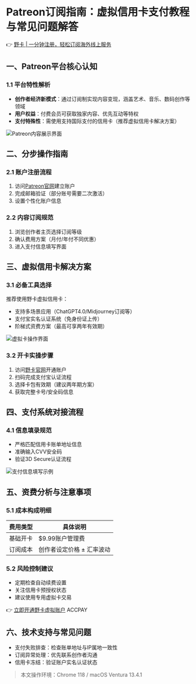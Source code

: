 # Patreon订阅指南：虚拟信用卡支付教程与常见问题解答

👉 [野卡 | 一分钟注册，轻松订阅海外线上服务](https://bbtdd.com/yeka)

## 一、Patreon平台核心认知
### 1.1 平台特性解析
- **创作者经济新模式**：通过订阅制实现内容变现，涵盖艺术、音乐、数码创作等领域
- **用户权益**：付费会员可获取独家内容、优先互动等特权
- **支付特殊性**：需使用支持国际支付的信用卡（推荐虚拟信用卡解决方案）

![Patreon内容展示界面](https://bbtdd.com/wp-content/uploads/img/0563974106.webp)

## 二、分步操作指南
### 2.1 账户注册流程
1. 访问[Patreon官网](https://www.patreon.com/)建立账户
2. 完成邮箱验证（部分账号需要二次激活）
3. 设置个性化账户信息

### 2.2 内容订阅规范
1. 浏览创作者主页选择订阅等级
2. 确认费用方案（月付/年付不同优惠）
3. 进入支付信息填写界面

## 三、虚拟信用卡解决方案
### 3.1 必备工具选择
推荐使用野卡虚拟信用卡：
- 支持多场景应用（ChatGPT4.0/Midjourney订阅等）
- 支付宝实名认证系统（免身份证上传）
- 阶梯式资费方案（最高可享两年有效期）

![虚拟卡操作界面](https://bbtdd.com/wp-content/uploads/img/43735202345.webp)

### 3.2 开卡实操步骤
1. 访问[野卡官网](https://bbtdd.com/yeka)开通账户
2. 扫码完成支付宝认证流程
3. 选择卡包有效期（建议两年期方案）
4. 获取完整卡号/安全码信息

## 四、支付系统对接流程
### 4.1 信息填录规范
- 严格匹配信用卡账单地址信息
- 准确输入CVV安全码
- 验证3D Secure认证流程

![支付信息填写示例](https://bbtdd.com/wp-content/uploads/img/21279167.webp)

## 五、资费分析与注意事项
### 5.1 成本构成明细
| 费用类型 | 具体说明 |
|---------|----------|
| 基础开卡 | $9.99账户管理费 |
| 订阅成本 | 创作者设定价格 ± 汇率波动 |

### 5.2 风险控制建议
- 定期检查自动续费设置
- 关注信用卡预授权状态
- 建议使用专用虚拟卡交易

👉 [立即开通野卡虚拟账户](https://bbtdd.com/yeka) ACCPAY

## 六、技术支持与常见问题
- 支付失败排查：检查账单地址与IP属地一致性
- 订阅异常处理：优先联系创作者沟通
- 信用卡冻结：验证账户实名认证状态

> 本文操作环境：Chrome 118 / macOS Ventura 13.4.1